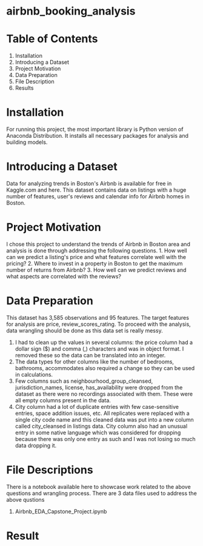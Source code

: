 # airbnb_booking_analysis

# Table of Contents
1. Installation
2. Introducing a Dataset
3. Project Motivation
4. Data Preparation
5. File Description
6. Results

# Installation
For running this project, the most important library is Python version of Anaconda Distribution. It installs all necessary packages for analysis and building models.

# Introducing a Dataset
Data for analyzing trends in Boston's Airbnb is available for free in Kaggle.com and here.
This dataset contains data on listings with a huge number of features, user's reviews and calendar info for Airbnb homes in Boston.

# Project Motivation
I chose this project to understand the trends of Airbnb in Boston area and analysis is done through addressing the following questions.
	1. How well can we predict a listing's price and what features correlate well with the pricing?
  2. Where to invest in a property in Boston to get the maximum number of returns from Airbnb?
	3. How well can we predict reviews and what aspects are correlated with the reviews?

# Data Preparation
This dataset has 3,585 observations and 95 features. The target features for analysis are price, review_scores_rating. To proceed with the analysis,
data wrangling should be done as this data set is really messy.
1. I had to clean up the values in several columns: the price column had a dollar sign ($) and comma (,) characters and was in object format. I removed these so
 	 the data can be translated into an integer.
2. The data types for other columns like the number of bedrooms, bathrooms, accommodates also required a change so they can be used in calculations.
3. Few columns such as neighbourhood_group_cleansed, jurisdiction_names, license, has_availability were dropped from the dataset as there were no recordings
   associated with them. These were all empty columns present in the data.
4. City column had a lot of duplicate entries with few case-sensitive entries, space addition issues, etc. All replicates were replaced with a single city code name and 
	 this cleaned data was put into a new column called city_cleansed in listings data. City column also had an unusual entry in some native language which was considered 
	 for dropping because there was only one entry as such and I was not losing so much data dropping it.
	 
# File Descriptions
There is a notebook available here to showcase work related to the above questions and wrangling process. There are 3 data files used to address the above qustions
1. Airbnb_EDA_Capstone_Project.ipynb

# Result




